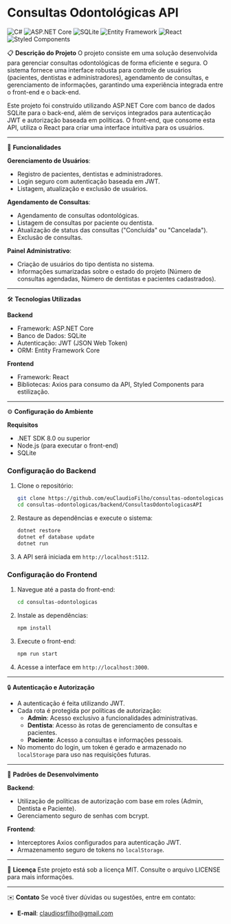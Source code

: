 
# Consultas Odontológicas API
![C#](https://img.shields.io/badge/C%23-%23239120.svg?style=for-the-badge&logo=c-sharp&logoColor=white)
![ASP.NET Core](https://img.shields.io/badge/ASP.NET%20Core-%235C2D91.svg?style=for-the-badge&logo=dotnet&logoColor=white)
![SQLite](https://img.shields.io/badge/SQLite-%2307405e.svg?style=for-the-badge&logo=sqlite&logoColor=white)
![Entity Framework](https://img.shields.io/badge/Entity%20Framework-%23005A9C.svg?style=for-the-badge&logo=.net&logoColor=white)
![React](https://img.shields.io/badge/React-%2361DAFB.svg?style=for-the-badge&logo=react&logoColor=black)
![Styled Components](https://img.shields.io/badge/Styled%20Components-%23DB7093.svg?style=for-the-badge&logo=styled-components&logoColor=white)

📋 **Descrição do Projeto**
O projeto consiste em uma solução desenvolvida para gerenciar consultas odontológicas de forma eficiente e segura. O sistema fornece uma interface robusta para controle de usuários (pacientes, dentistas e administradores), agendamento de consultas, e gerenciamento de informações, garantindo uma experiência integrada entre o front-end e o back-end.

Este projeto foi construído utilizando ASP.NET Core com banco de dados SQLite para o back-end, além de serviços integrados para autenticação JWT e autorização baseada em políticas. O front-end, que consome esta API, utiliza o React para criar uma interface intuitiva para os usuários.

---

🚀 **Funcionalidades**

**Gerenciamento de Usuários**:
- Registro de pacientes, dentistas e administradores.
- Login seguro com autenticação baseada em JWT.
- Listagem, atualização e exclusão de usuários.

**Agendamento de Consultas**:
- Agendamento de consultas odontológicas.
- Listagem de consultas por paciente ou dentista.
- Atualização de status das consultas ("Concluída" ou "Cancelada").
- Exclusão de consultas.

**Painel Administrativo**:
- Criação de usuários do tipo dentista no sistema.
- Informações sumarizadas sobre o estado do projeto (Número de consultas agendadas, Número de dentistas e pacientes cadastrados).

---

🛠️ **Tecnologias Utilizadas**

**Backend**
- Framework: ASP.NET Core
- Banco de Dados: SQLite
- Autenticação: JWT (JSON Web Token)
- ORM: Entity Framework Core

**Frontend**
- Framework: React
- Bibliotecas: Axios para consumo da API, Styled Components para estilização.

---

⚙️ **Configuração do Ambiente**

**Requisitos**
- .NET SDK 8.0 ou superior
- Node.js (para executar o front-end)
- SQLite

### **Configuração do Backend**
1. Clone o repositório:
    ```bash
    git clone https://github.com/euClaudioFilho/consultas-odontologicas
    cd consultas-odontologicas/backend/ConsultasOdontologicasAPI
    ```

2. Restaure as dependências e execute o sistema:
    ```bash
    dotnet restore
    dotnet ef database update
    dotnet run
    ```
3. A API será iniciada em `http://localhost:5112`.

### **Configuração do Frontend**
1. Navegue até a pasta do front-end:
    ```bash
    cd consultas-odontologicas
    ```

2. Instale as dependências:
    ```bash
    npm install
    ```

3. Execute o front-end:
    ```bash
    npm run start
    ```
4. Acesse a interface em `http://localhost:3000`.

---

🔒 **Autenticação e Autorização**
- A autenticação é feita utilizando JWT.
- Cada rota é protegida por políticas de autorização:
  - **Admin**: Acesso exclusivo a funcionalidades administrativas.
  - **Dentista**: Acesso às rotas de gerenciamento de consultas e pacientes.
  - **Paciente**: Acesso a consultas e informações pessoais.
- No momento do login, um token é gerado e armazenado no `localStorage` para uso nas requisições futuras.

---

🚧 **Padrões de Desenvolvimento**

**Backend**:
- Utilização de políticas de autorização com base em roles (Admin, Dentista e Paciente).
- Gerenciamento seguro de senhas com bcrypt.

**Frontend**:
- Interceptores Axios configurados para autenticação JWT.
- Armazenamento seguro de tokens no `localStorage`.

---

📄 **Licença**
Este projeto está sob a licença MIT. Consulte o arquivo LICENSE para mais informações.

---

✉️ **Contato**
Se você tiver dúvidas ou sugestões, entre em contato:
- **E-mail**: claudiosrfilho@gmail.com
